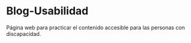 # Blog-Usabilidad
Página web para practicar el contenido accesible para las personas con discapacidad.
